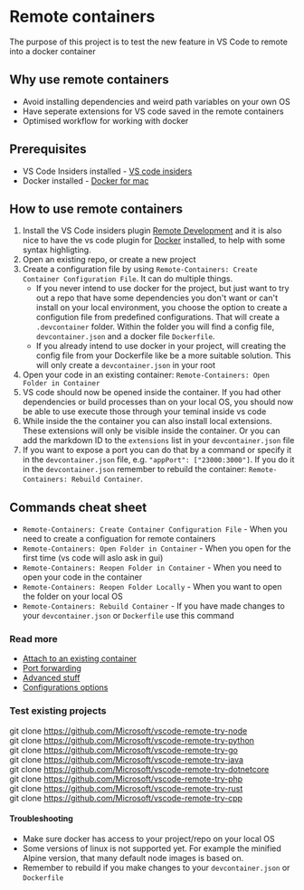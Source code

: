# Remote containers #

The purpose of this project is to test the new feature in VS Code to remote into a docker container

## Why use remote containers ##

* Avoid installing dependencies and weird path variables on your own OS
* Have seperate extensions for VS code saved in the remote containers
* Optimised workflow for working with docker

## Prerequisites ##

* VS Code Insiders installed - [VS code insiders](https://code.visualstudio.com/insiders)
* Docker installed - [Docker for mac](https://docs.docker.com/docker-for-mac/install/)

## How to use remote containers ##

1. Install the VS Code insiders plugin [Remote Development](https://marketplace.visualstudio.com/items?itemName=ms-vscode-remote.vscode-remote-extensionpack) and it is also nice to have the vs code plugin for [Docker](https://code.visualstudio.com/docs/azure/docker) installed, to help with some syntax highligting.
2. Open an existing repo, or create a new project
3. Create a configuration file by using `Remote-Containers: Create Container Configuration File`. It can do multiple things.
    * If you never intend to use docker for the project, but just want to try out a repo that have some dependencies you don't want or can't install on your local environment, you choose the option to create a configution file from predefined configurations. That will create a `.devcontainer` folder. Within the folder you will find a config file, `devcontainer.json` and a docker file `Dockerfile`.
    * If you already intend to use docker in your project, will creating the config file from your Dockerfile like be a more suitable solution. This will only create a `devcontainer.json` in your root
4. Open your code in an existing container: `Remote-Containers: Open Folder in Container`
5. VS code should now be opened inside the container. If you had other dependencies or build processes than on your local OS, you should now be able to use execute those through your teminal inside vs code
6. While inside the the container you can also install local extensions. These extensions will only be visible inside the container. Or you can add the markdown ID to the `extensions` list in your `devcontainer.json` file
7. If you want to expose a port you can do that by a command or specify it in the `devcontainer.json` file, e.g. `"appPort": ["23000:3000"]`. If you do it in the `devcontainer.json` remember to rebuild the container: `Remote-Containers: Rebuild Container`.

## Commands cheat sheet ##

* `Remote-Containers: Create Container Configuration File` - When you need to create a configuation for remote containers
* `Remote-Containers: Open Folder in Container` - When you open for the first time (vs code will aslo ask in gui)
* `Remote-Containers: Reopen Folder in Container` - When you need to open your code in the container
* `Remote-Containers: Reopen Folder Locally` - When you want to open the folder on your local OS
* `Remote-Containers: Rebuild Container` - If you have made changes to your `devcontainer.json` or `Dockerfile` use this command

### Read more ###

* [Attach to an existing container](https://code.visualstudio.com/docs/remote/containers#_attaching-to-running-containers)
* [Port forwarding](https://code.visualstudio.com/docs/remote/containers#_forwarding-a-port)
* [Advanced stuff](https://code.visualstudio.com/docs/remote/containers#_indepth-setting-up-a-folder-to-run-in-a-container)
* [Configurations options](https://code.visualstudio.com/docs/remote/containers#_devcontainerjson-reference)

### Test existing projects ###

git clone <https://github.com/Microsoft/vscode-remote-try-node> <br />
git clone <https://github.com/Microsoft/vscode-remote-try-python> <br />
git clone <https://github.com/Microsoft/vscode-remote-try-go> <br />
git clone <https://github.com/Microsoft/vscode-remote-try-java> <br />
git clone <https://github.com/Microsoft/vscode-remote-try-dotnetcore> <br />
git clone <https://github.com/Microsoft/vscode-remote-try-php> <br />
git clone <https://github.com/Microsoft/vscode-remote-try-rust> <br />
git clone <https://github.com/Microsoft/vscode-remote-try-cpp> <br />

#### Troubleshooting ####
* Make sure docker has access to your project/repo on your local OS
* Some versions of linux is not supported yet. For example the minified Alpine version, that many default node images is based on.
* Remember to rebuild if you make changes to your `devcontainer.json` or `Dockerfile`